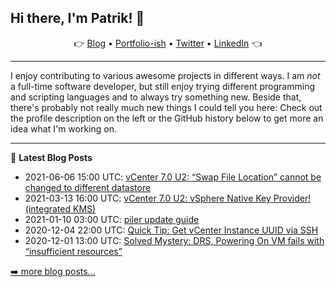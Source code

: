 ## Hi there, I'm Patrik! 👋

<p align="center">
    👉
    <a href="https://patrik.kernstock.net">Blog</a> •
    <a href="https://patrik.kernstock.io">Portfolio-ish</a> •
    <a href="https://twitter.com/Patschi95">Twitter</a> •
    <a href="https://www.linkedin.com/in/pkernstock/">LinkedIn</a>
    👈
</p> 

---

I enjoy contributing to various awesome projects in different ways. I am *not* a full-time software developer, but still enjoy trying different programming and scripting languages and to always try something new. Beside that, there's probably not really much new things I could tell you here: Check out the profile description on the left or the GitHub history below to get more an idea what I'm working on.

---

📕 **Latest Blog Posts**
- 2021-06-06 15:00 UTC: <a href="https://patrik.kernstock.net/2021/06/vcenter-7-0-u2-swap-file-location-cannot-be-changed-to-different-datastore/" target="_blank">vCenter 7.0 U2: “Swap File Location” cannot be changed to different datastore</a>
- 2021-03-13 16:00 UTC: <a href="https://patrik.kernstock.net/2021/03/vcenter-7-0-u2-vsphere-native-key-provider-integrated-kms/" target="_blank">vCenter 7.0 U2: vSphere Native Key Provider! (integrated KMS)</a>
- 2021-01-10 03:00 UTC: <a href="https://patrik.kernstock.net/2021/01/piler-update-guide/" target="_blank">piler update guide</a>
- 2020-12-04 22:00 UTC: <a href="https://patrik.kernstock.net/2020/12/quick-tip-get-vcenter-instance-uuid-via-ssh/" target="_blank">Quick Tip: Get vCenter Instance UUID via SSH</a>
- 2020-12-01 13:00 UTC: <a href="https://patrik.kernstock.net/2020/12/solved-mystery-drs-powering-on-vm-fails-with-insufficient-resources/" target="_blank">Solved Mystery: DRS, Powering On VM fails with “insufficient resources”</a>

[➡️ more blog posts...](https://patrik.kernstock.net)

